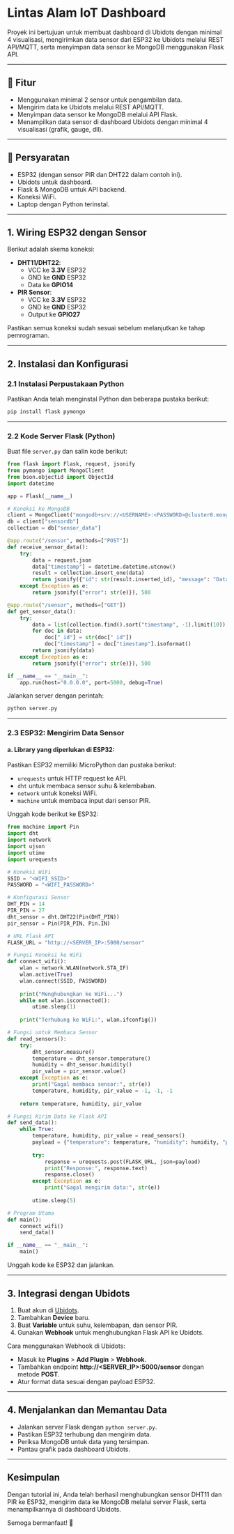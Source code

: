 # Lintas Alam IoT Dashboard

Proyek ini bertujuan untuk membuat dashboard di Ubidots dengan minimal 4 visualisasi, mengirimkan data sensor dari ESP32 ke Ubidots melalui REST API/MQTT, serta menyimpan data sensor ke MongoDB menggunakan Flask API.

---

## 🚀 Fitur
- Menggunakan minimal 2 sensor untuk pengambilan data.
- Mengirim data ke Ubidots melalui REST API/MQTT.
- Menyimpan data sensor ke MongoDB melalui API Flask.
- Menampilkan data sensor di dashboard Ubidots dengan minimal 4 visualisasi (grafik, gauge, dll).

---

## 📜 Persyaratan
- ESP32 (dengan sensor PIR dan DHT22 dalam contoh ini).
- Ubidots untuk dashboard.
- Flask & MongoDB untuk API backend.
- Koneksi WiFi.
- Laptop dengan Python terinstal.

---

## 1. Wiring ESP32 dengan Sensor

Berikut adalah skema koneksi:
- **DHT11/DHT22**:
  - VCC ke **3.3V** ESP32
  - GND ke **GND** ESP32
  - Data ke **GPIO14**
- **PIR Sensor**:
  - VCC ke **3.3V** ESP32
  - GND ke **GND** ESP32
  - Output ke **GPIO27**

Pastikan semua koneksi sudah sesuai sebelum melanjutkan ke tahap pemrograman.

---

## 2. Instalasi dan Konfigurasi

### 2.1 Instalasi Perpustakaan Python
Pastikan Anda telah menginstal Python dan beberapa pustaka berikut:
```bash
pip install flask pymongo
```

---

### 2.2 Kode Server Flask (Python)
Buat file `server.py` dan salin kode berikut:

```python
from flask import Flask, request, jsonify
from pymongo import MongoClient
from bson.objectid import ObjectId
import datetime

app = Flask(__name__)

# Koneksi ke MongoDB
client = MongoClient("mongodb+srv://<USERNAME>:<PASSWORD>@cluster0.mongodb.net/?retryWrites=true&w=majority")
db = client["sensordb"]
collection = db["sensor_data"]

@app.route("/sensor", methods=["POST"])
def receive_sensor_data():
    try:
        data = request.json
        data["timestamp"] = datetime.datetime.utcnow()
        result = collection.insert_one(data)
        return jsonify({"id": str(result.inserted_id), "message": "Data berhasil disimpan"}), 201
    except Exception as e:
        return jsonify({"error": str(e)}), 500

@app.route("/sensor", methods=["GET"])
def get_sensor_data():
    try:
        data = list(collection.find().sort("timestamp", -1).limit(10))
        for doc in data:
            doc["_id"] = str(doc["_id"])
            doc["timestamp"] = doc["timestamp"].isoformat()
        return jsonify(data)
    except Exception as e:
        return jsonify({"error": str(e)}), 500

if __name__ == "__main__":
    app.run(host="0.0.0.0", port=5000, debug=True)
```

Jalankan server dengan perintah:
```bash
python server.py
```

---

### 2.3 ESP32: Mengirim Data Sensor

#### a. Library yang diperlukan di ESP32:
Pastikan ESP32 memiliki MicroPython dan pustaka berikut:
- `urequests` untuk HTTP request ke API.
- `dht` untuk membaca sensor suhu & kelembaban.
- `network` untuk koneksi WiFi.
- `machine` untuk membaca input dari sensor PIR.

Unggah kode berikut ke ESP32:

```python
from machine import Pin
import dht
import network
import ujson
import utime
import urequests

# Koneksi WiFi
SSID = "<WIFI_SSID>"
PASSWORD = "<WIFI_PASSWORD>"

# Konfigurasi Sensor
DHT_PIN = 14
PIR_PIN = 27
dht_sensor = dht.DHT22(Pin(DHT_PIN))
pir_sensor = Pin(PIR_PIN, Pin.IN)

# URL Flask API
FLASK_URL = "http://<SERVER_IP>:5000/sensor"

# Fungsi Koneksi ke WiFi
def connect_wifi():
    wlan = network.WLAN(network.STA_IF)
    wlan.active(True)
    wlan.connect(SSID, PASSWORD)
    
    print("Menghubungkan ke WiFi...")
    while not wlan.isconnected():
        utime.sleep(1)
    
    print("Terhubung ke WiFi:", wlan.ifconfig())

# Fungsi untuk Membaca Sensor
def read_sensors():
    try:
        dht_sensor.measure()
        temperature = dht_sensor.temperature()
        humidity = dht_sensor.humidity()
        pir_value = pir_sensor.value()
    except Exception as e:
        print("Gagal membaca sensor:", str(e))
        temperature, humidity, pir_value = -1, -1, -1
    
    return temperature, humidity, pir_value

# Fungsi Kirim Data ke Flask API
def send_data():
    while True:
        temperature, humidity, pir_value = read_sensors()
        payload = {"temperature": temperature, "humidity": humidity, "pir_sensor": pir_value}
        
        try:
            response = urequests.post(FLASK_URL, json=payload)
            print("Response:", response.text)
            response.close()
        except Exception as e:
            print("Gagal mengirim data:", str(e))
        
        utime.sleep(5)

# Program Utama
def main():
    connect_wifi()
    send_data()

if __name__ == "__main__":
    main()
```

Unggah kode ke ESP32 dan jalankan.

---

## 3. Integrasi dengan Ubidots
1. Buat akun di [Ubidots](https://ubidots.com/).
2. Tambahkan **Device** baru.
3. Buat **Variable** untuk suhu, kelembapan, dan sensor PIR.
4. Gunakan **Webhook** untuk menghubungkan Flask API ke Ubidots.

Cara menggunakan Webhook di Ubidots:
- Masuk ke **Plugins** > **Add Plugin** > **Webhook**.
- Tambahkan endpoint **http://<SERVER_IP>:5000/sensor** dengan metode **POST**.
- Atur format data sesuai dengan payload ESP32.

---

## 4. Menjalankan dan Memantau Data
- Jalankan server Flask dengan `python server.py`.
- Pastikan ESP32 terhubung dan mengirim data.
- Periksa MongoDB untuk data yang tersimpan.
- Pantau grafik pada dashboard Ubidots.

---

## Kesimpulan
Dengan tutorial ini, Anda telah berhasil menghubungkan sensor DHT11 dan PIR ke ESP32, mengirim data ke MongoDB melalui server Flask, serta menampilkannya di dashboard Ubidots.

Semoga bermanfaat! 🚀

